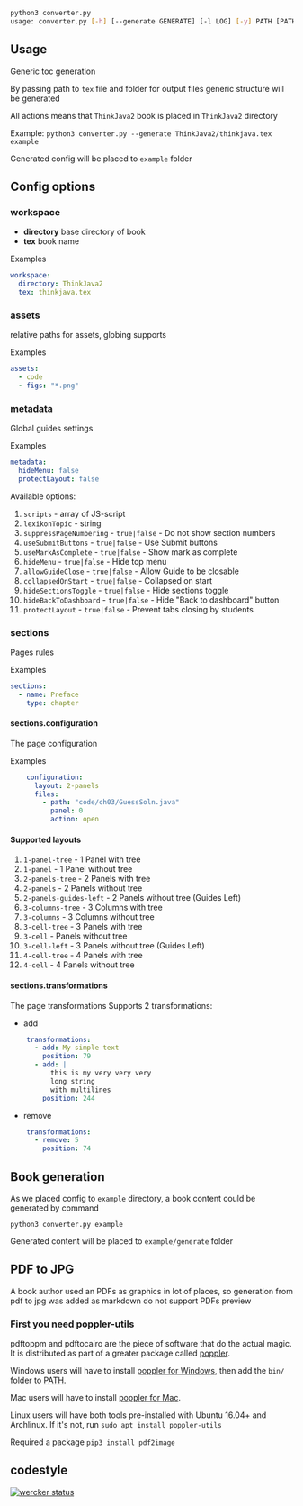 ```bash
python3 converter.py
usage: converter.py [-h] [--generate GENERATE] [-l LOG] [-y] PATH [PATH ...]
```

## Usage

Generic toc generation

By passing path to `tex` file and folder for output files generic structure will be generated

All actions means that `ThinkJava2` book is placed in `ThinkJava2` directory

Example: `python3 converter.py --generate ThinkJava2/thinkjava.tex example`

Generated config will be placed to `example` folder

## Config options

### workspace
* **directory** base directory of book
* **tex** book name

Examples
```yaml
workspace:
  directory: ThinkJava2
  tex: thinkjava.tex
```

### assets

relative paths for assets, globing supports

Examples

```yaml
assets:
  - code
  - figs: "*.png"
```

### metadata

Global guides settings

Examples
```yaml
metadata:
  hideMenu: false
  protectLayout: false
```

Available options:

1. `scripts` - array of JS-script
1. `lexikonTopic` - string
1. `suppressPageNumbering` - `true|false` - Do not show section numbers
1. `useSubmitButtons` - `true|false` - Use Submit buttons
1. `useMarkAsComplete` - `true|false` - Show mark as complete
1. `hideMenu` - `true|false` - Hide top menu
1. `allowGuideClose` - `true|false` - Allow Guide to be closable
1. `collapsedOnStart` - `true|false` - Collapsed on start
1. `hideSectionsToggle` - `true|false` - Hide sections toggle
1. `hideBackToDashboard` - `true|false` - Hide "Back to dashboard" button
1. `protectLayout` - `true|false` - Prevent tabs closing by students


### sections

Pages rules

Examples
```yaml
sections:
  - name: Preface
    type: chapter
```

#### sections.configuration

The page configuration

Examples
```yaml
    configuration:
      layout: 2-panels
      files:
        - path: "code/ch03/GuessSoln.java"
          panel: 0
          action: open
```


#### Supported layouts

1. `1-panel-tree` - 1 Panel with tree
1. `1-panel` - 1 Panel without tree
1. `2-panels-tree` - 2 Panels with tree
1. `2-panels` - 2 Panels without tree
1. `2-panels-guides-left` - 2 Panels without tree (Guides Left)
1. `3-columns-tree` - 3 Columns with tree
1. `3-columns` - 3 Columns without tree
1. `3-cell-tree` - 3 Panels with tree
1. `3-cell` -  Panels without tree
1. `3-cell-left` -  3 Panels without tree (Guides Left)
1. `4-cell-tree` -  4 Panels with tree
1. `4-cell` -  4 Panels without tree

#### sections.transformations

The page transformations
Supports 2 transformations:

* add
```yaml
    transformations:
      - add: My simple text
        position: 79
      - add: |
          this is my very very very
          long string
          with multilines
        position: 244
```
* remove

```yaml
    transformations:
      - remove: 5
        position: 74
```

## Book generation

As we placed config to `example` directory, a book content could be generated by command

`python3 converter.py example`

Generated content will be placed to `example/generate` folder

## PDF to JPG

A book author used an PDFs as graphics in lot of places, so generation from pdf to jpg was added as markdown do not support PDFs preview

### First you need poppler-utils

pdftoppm and pdftocairo are the piece of software that do the actual magic. It is distributed as part of a greater package called [poppler](https://poppler.freedesktop.org/).

Windows users will have to install [poppler for Windows](http://blog.alivate.com.au/poppler-windows/), then add the `bin/` folder to [PATH](https://www.architectryan.com/2018/03/17/add-to-the-path-on-windows-10/).

Mac users will have to install [poppler for Mac](http://macappstore.org/poppler/).

Linux users will have both tools pre-installed with Ubuntu 16.04+ and Archlinux. If it's not, run `sudo apt install poppler-utils`

Required a package `pip3 install pdf2image` 

## codestyle

[![wercker status](https://app.wercker.com/status/e4292419f5fdfef83fe74f7be72babb2/m/master "wercker status")](https://app.wercker.com/project/byKey/e4292419f5fdfef83fe74f7be72babb2)
